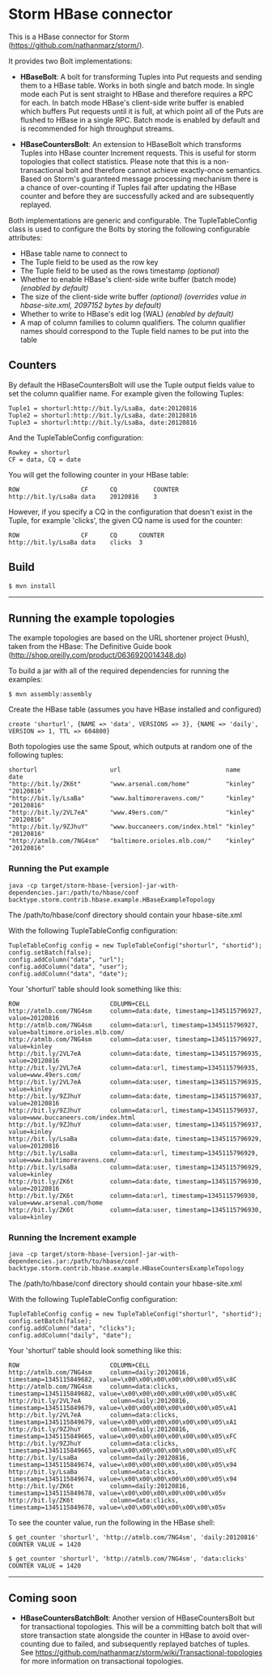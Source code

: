 Storm HBase connector
=============

This is a HBase connector for Storm (https://github.com/nathanmarz/storm/). 

It provides two Bolt implementations:

* <b>HBaseBolt</b>: A bolt for transforming Tuples into Put requests and sending them to a HBase table. Works in both single and batch mode. In single mode each Put is sent straight to HBase and therefore requires a RPC for each. In batch mode HBase's client-side write buffer is enabled which buffers Put requests until it is full, at which point all of the Puts are flushed to HBase in a single RPC. Batch mode is enabled by default and is recommended for high throughput streams.

* <b>HBaseCountersBolt</b>: An extension to HBaseBolt which transforms Tuples into HBase counter Increment requests. This is useful for storm topologies that collect statistics. Please note that this is a non-transactional bolt and therefore cannot achieve exactly-once semantics. Based on Storm's guaranteed message processing mechanism there is a chance of over-counting if Tuples fail after updating the HBase counter and before they are successfully acked and are subsequently replayed.

Both implementations are generic and configurable. The TupleTableConfig class is used to configure the Bolts by storing the following configurable attributes:

* HBase table name to connect to
* The Tuple field to be used as the row key
* The Tuple field to be used as the rows timestamp <i>(optional)</i>
* Whether to enable HBase's client-side write buffer (batch mode) <i>(enabled by default)</i>
* The size of the client-side write buffer <i>(optional) (overrides value in hbase-site.xml, 2097152 bytes by default)</i>
* Whether to write to HBase's edit log (WAL) <i>(enabled by default)</i>
* A map of column families to column qualifiers. The column qualifier names should correspond to the Tuple field names to be put into the table

Counters
-------------

By default the HBaseCountersBolt will use the Tuple output fields value to set the column qualifier name. For example given the following Tuples:

	Tuple1 = shorturl:http://bit.ly/LsaBa, date:20120816
	Tuple2 = shorturl:http://bit.ly/LsaBa, date:20120816
	Tuple3 = shorturl:http://bit.ly/LsaBa, date:20120816

And the TupleTableConfig configuration:

	Rowkey = shorturl
	CF = data, CQ = date

You will get the following counter in your HBase table:

	ROW					CF		CQ			COUNTER
	http://bit.ly/LsaBa	data	20120816	3

However, if you specify a CQ in the configuration that doesn't exist in the Tuple, for example 'clicks', the given CQ name is used for the counter:

	ROW					CF		CQ		COUNTER
	http://bit.ly/LsaBa	data	clicks	3

Build
-------------

	$ mvn install

---------------------------------------

Running the example topologies
-------------

The example topologies are based on the URL shortener project (Hush), taken from the HBase: The Definitive Guide book (http://shop.oreilly.com/product/0636920014348.do)

To build a jar with all of the required dependencies for running the examples:
	
	$ mvn assembly:assembly


Create the HBase table (assumes you have HBase installed and configured)

	create 'shorturl', {NAME => 'data', VERSIONS => 3}, {NAME => 'daily', VERSION => 1, TTL => 604800}

Both topologies use the same Spout, which outputs at random one of the following tuples:
	
	shorturl					url								name		date
	"http://bit.ly/ZK6t"		"www.arsenal.com/home"			"kinley"	"20120816"
	"http://bit.ly/LsaBa"		"www.baltimoreravens.com/"		"kinley"	"20120816"
	"http://bit.ly/2VL7eA"		"www.49ers.com/"				"kinley"	"20120816"
	"http://bit.ly/9ZJhuY"		"www.buccaneers.com/index.html"	"kinley"	"20120816"
	"http://atmlb.com/7NG4sm"	"baltimore.orioles.mlb.com/"	"kinley"	"20120816"

### Running the Put example

	java -cp target/storm-hbase-[version]-jar-with-dependencies.jar:/path/to/hbase/conf backtype.storm.contrib.hbase.example.HBaseExampleTopology

The /path/to/hbase/conf directory should contain your hbase-site.xml

With the following TupleTableConfig configuration:

	TupleTableConfig config = new TupleTableConfig("shorturl", "shortid");
	config.setBatch(false);
	config.addColumn("data", "url");
	config.addColumn("data", "user");
	config.addColumn("data", "date");

Your 'shorturl' table should look something like this:

	ROW							COLUMN+CELL                                                                                                                                                                                          
 	http://atmlb.com/7NG4sm		column=data:date, timestamp=1345115796927, value=20120816                                                                                              
	http://atmlb.com/7NG4sm		column=data:url, timestamp=1345115796927, value=baltimore.orioles.mlb.com/                                                                             
	http://atmlb.com/7NG4sm		column=data:user, timestamp=1345115796927, value=kinley                                                                                                                                                        
	http://bit.ly/2VL7eA		column=data:date, timestamp=1345115796935, value=20120816                                                                                              
	http://bit.ly/2VL7eA		column=data:url, timestamp=1345115796935, value=www.49ers.com/                                                                                         
	http://bit.ly/2VL7eA		column=data:user, timestamp=1345115796935, value=kinley                                                                                                
	http://bit.ly/9ZJhuY		column=data:date, timestamp=1345115796937, value=20120816                                                                                              
	http://bit.ly/9ZJhuY		column=data:url, timestamp=1345115796937, value=www.buccaneers.com/index.html                                                                          
	http://bit.ly/9ZJhuY		column=data:user, timestamp=1345115796937, value=kinley                                                                                                
	http://bit.ly/LsaBa			column=data:date, timestamp=1345115796929, value=20120816                                                                                              
	http://bit.ly/LsaBa			column=data:url, timestamp=1345115796929, value=www.baltimoreravens.com/                                                                               
	http://bit.ly/LsaBa			column=data:user, timestamp=1345115796929, value=kinley                                                                                                
	http://bit.ly/ZK6t			column=data:date, timestamp=1345115796930, value=20120816                                                                                              
	http://bit.ly/ZK6t			column=data:url, timestamp=1345115796930, value=www.arsenal.com/home                                                                                   
	http://bit.ly/ZK6t			column=data:user, timestamp=1345115796930, value=kinley

### Running the Increment example

	java -cp target/storm-hbase-[version]-jar-with-dependencies.jar:/path/to/hbase/conf backtype.storm.contrib.hbase.example.HBaseCountersExampleTopology

The /path/to/hbase/conf directory should contain your hbase-site.xml

With the following TupleTableConfig configuration:

	TupleTableConfig config = new TupleTableConfig("shorturl", "shortid");
	config.setBatch(false);
	config.addColumn("data", "clicks");
	config.addColumn("daily", "date");

Your 'shorturl' table should look something like this:

	ROW							COLUMN+CELL
	http://atmlb.com/7NG4sm		column=daily:20120816, timestamp=1345115849682, value=\x00\x00\x00\x00\x00\x00\x05\x8C                                                                 
	http://atmlb.com/7NG4sm		column=data:clicks, timestamp=1345115849682, value=\x00\x00\x00\x00\x00\x00\x05\x8C   
	http://bit.ly/2VL7eA		column=daily:20120816, timestamp=1345115849679, value=\x00\x00\x00\x00\x00\x00\x05\xA1                                                                 
 	http://bit.ly/2VL7eA		column=data:clicks, timestamp=1345115849679, value=\x00\x00\x00\x00\x00\x00\x05\xA1  
	http://bit.ly/9ZJhuY		column=daily:20120816, timestamp=1345115849665, value=\x00\x00\x00\x00\x00\x00\x05\xFC                                                                 
	http://bit.ly/9ZJhuY		column=data:clicks, timestamp=1345115849665, value=\x00\x00\x00\x00\x00\x00\x05\xFC  
	http://bit.ly/LsaBa			column=daily:20120816, timestamp=1345115849674, value=\x00\x00\x00\x00\x00\x00\x05\x94                                                                 
	http://bit.ly/LsaBa			column=data:clicks, timestamp=1345115849674, value=\x00\x00\x00\x00\x00\x00\x05\x94
	http://bit.ly/ZK6t			column=daily:20120816, timestamp=1345115849678, value=\x00\x00\x00\x00\x00\x00\x05v                                                                    
	http://bit.ly/ZK6t			column=data:clicks, timestamp=1345115849678, value=\x00\x00\x00\x00\x00\x00\x05v

To see the counter value, run the following in the HBase shell:

	$ get_counter 'shorturl', 'http://atmlb.com/7NG4sm', 'daily:20120816'
	COUNTER VALUE = 1420

	$ get_counter 'shorturl', 'http://atmlb.com/7NG4sm', 'data:clicks'
	COUNTER VALUE = 1420
	
---------------------------------------

Coming soon
-------------

* <b>HBaseCountersBatchBolt</b>: Another version of HBaseCountersBolt but for transactional topologies. This will be a committing batch bolt that will store transaction state alongside the counter in HBase to avoid over-counting due to failed, and subsequently replayed batches of tuples. See https://github.com/nathanmarz/storm/wiki/Transactional-topologies for more information on transactional topologies.
